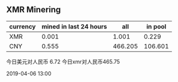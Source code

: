 ## XMR Minering

|currency|mined in last 24 hours|all|in pool|
|---|---|---|---|
|XMR|0.001|1.001|0.229|
|CNY|0.555|466.205|106.601|

今日美元对人民币 6.72	今日xmr对人民币465.75


2019-04-06 13:00